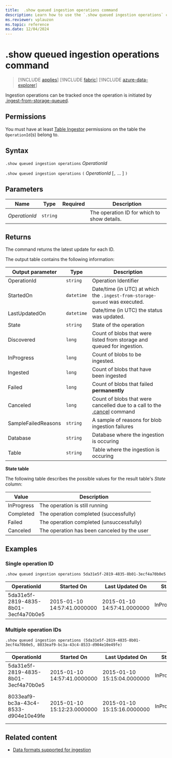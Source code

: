 ```yaml
---
title:  .show queued ingestion operations command
description: Learn how to use the `.show queued ingestion operations` command to view a log of the queued ingestion operations that are currently running or completed.
ms.reviewer: vplauzon
ms.topic: reference
ms.date: 12/04/2024
---
```


# .show queued ingestion operations command

> [!INCLUDE [applies](../../includes/applies-to-version/applies.md)] [!INCLUDE [fabric](../../includes/applies-to-version/fabric.md)] [!INCLUDE [azure-data-explorer](../../includes/applies-to-version/azure-data-explorer.md)]

Ingestion operations can be tracked once the operation is initiated by [.ingest-from-storage-queued](ingest-from-storage-queued.md).

## Permissions

You must have at least [Table Ingestor](../../access-control/role-based-access-control.md) permissions on the table the `OperationId`(s) belong to.

## Syntax

`.show queued ingestion operations` *OperationId*

`.show queued ingestion operations` `(` *OperationId* [`,` ... ] `)`

## Parameters

|Name|Type|Required|Description|
|--|--|--|--|
| *OperationId* | `string` | | The operation ID for which to show details.|

## Returns

The command returns the latest update for each ID.

The output table contains the following information:

|Output parameter |Type |Description|
|---|---|---|
|OperationId | `string` |Operation Identifier|
|StartedOn | `datetime` |Date/time (in UTC) at which the `.ingest-from-storage-queued` was executed.|
|LastUpdatedOn | `datetime` |Date/time (in UTC) the status was updated.|
|State | `string` |State of the operation|
|Discovered | `long` |Count of blobs that were listed from storage and queued for ingestion.|
|InProgress | `long` |Count of blobs to be ingested.|
|Ingested | `long` |Count of blobs that have been ingested|
|Failed | `long` |Count of blobs that failed **permanently**|
|Canceled | `long` |Count of blobs that were cancelled due to a call to the [.cancel](cancel-queued-ingestion-operation-command.md) command|
|SampleFailedReasons | `string` |A sample of reasons for blob ingestion failures|
|Database | `string` |Database where the ingestion is occuring|
|Table | `string` |Table where the ingestion is occuring|

**State table**

The following table describes the possible values for the result table's *State* column:

|Value             |Description|
|------------------|-----------|
|InProgress        |The operation is still running|
|Completed         |The operation completed (successfully)|
|Failed            |The operation completed (unsuccessfully)|
|Canceled         |The operation has been canceled by the user|

## Examples

### Single operation ID

```kusto
.show queued ingestion operations 5da31e5f-2819-4835-8b01-3ecf4a70b0e5
```

OperationId|Started On |Last Updated On |State |Discovered |InProgress|Ingested |Failed|Canceled |SampleFailedReasons|Database|Table
--|--|--|--|--|--|--|--|--|--|--|--
5da31e5f-2819-4835-8b01-3ecf4a70b0e5 |2015-01-10 14:57:41.0000000 |2015-01-10 14:57:41.0000000|InProgress | 10387 |9391 |995 |1 |0 | Stream with ID '*****.csv' has a malformed CSV format*|MyDatabase|MyTable

### Multiple operation IDs

```kusto
.show queued ingestion operations (5da31e5f-2819-4835-8b01-3ecf4a70b0e5, 8033eaf9-bc3a-43c4-8533-d904e10e49fe)
```

OperationId|Started On |Last Updated On |State |Discovered |InProgress|Ingested |Failed|Canceled |SampleFailedReasons|Database|Table
--|--|--|--|--|--|--|--|--|--|--|--
5da31e5f-2819-4835-8b01-3ecf4a70b0e5 |2015-01-10 14:57:41.0000000 |2015-01-10 15:15:04.0000000|InProgress | 10387 |9391 |995 |1 |0 | Stream with ID '*****.csv' has a malformed CSV format*|MyDatabase|MyTable
8033eaf9-bc3a-43c4-8533-d904e10e49fe |2015-01-10 15:12:23.0000000 |2015-01-10 15:15:16.0000000|InProgress | 25635 |25489 |145 |1 |0 | Unknown error occurred: Exception of type 'System.Exception' was thrown|MyDatabase|MyOtherTable

## Related content

* [Data formats supported for ingestion](../../ingestion-supported-formats.md)